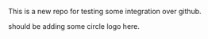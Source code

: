 This is a new repo for testing some integration over github.

should be adding some circle logo here.